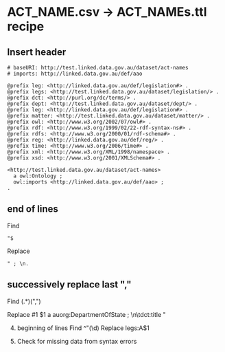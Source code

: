 # ACT_NAME.csv -> ACT_NAMEs.ttl recipe

## Insert header
```
# baseURI: http://test.linked.data.gov.au/dataset/act-names
# imports: http://linked.data.gov.au/def/aao

@prefix leg: <http://linked.data.gov.au/def/legislation#> .
@prefix legs: <http://test.linked.data.gov.au/dataset/legislation/> .
@prefix dct: <http://purl.org/dc/terms/> .
@prefix dept: <http://test.linked.data.gov.au/dataset/dept/> .
@prefix leg: <http://linked.data.gov.au/def/legislation#> .
@prefix matter: <http://test.linked.data.gov.au/dataset/matter/> .
@prefix owl: <http://www.w3.org/2002/07/owl#> .
@prefix rdf: <http://www.w3.org/1999/02/22-rdf-syntax-ns#> .
@prefix rdfs: <http://www.w3.org/2000/01/rdf-schema#> .
@prefix reg: <http://linked.data.gov.au/def/reg/> .
@prefix time: <http://www.w3.org/2006/time#> .
@prefix xml: <http://www.w3.org/XML/1998/namespace> .
@prefix xsd: <http://www.w3.org/2001/XMLSchema#> .

<http://test.linked.data.gov.au/dataset/act-names>
  a owl:Ontology ;
  owl:imports <http://linked.data.gov.au/def/aao> ;
.
```

## end of lines
Find
```
"$
```
Replace
```
" ; \n.
```

## successively replace last ","
Find
(.*)(",")

Replace #1
$1 a auorg:DepartmentOfState ; \n\tdct:title "


4. beginning of lines
Find
^"(\d)
Replace
legs:A$1

5. Check for missing data from syntax errors
